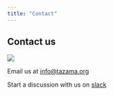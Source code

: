 ```yaml
---
title: "Contact"
---
```

<!-- Google tag (gtag.js) -->
<script async src="https://www.googletagmanager.com/gtag/js?id=G-PZL0S57CC7"></script>
<script>
  window.dataLayer = window.dataLayer || [];
  function gtag(){dataLayer.push(arguments);}
  gtag('js', new Date());

  gtag('config', 'G-PZL0S57CC7');
</script>

## Contact us

![](/tazama.png)

Email us at [info@tazama.org](mailto:info@tazama.org)

Start a discussion with us on [slack](https://slack.tazama.org)
